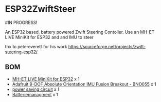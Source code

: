 # ESP32ZwiftSteer


#IN PROGRESS!  

An ESP32 based, battery powered Zwift Steering Contoller.
Use an MH-ET LIVE MiniKit for ESP32 and and IMU to steer

thx to petereverett for his work
https://sourceforge.net/projects/zwift-steering-esp32/


## BOM
- [MH-ET LIVE MiniKit for ESP32](https://de.aliexpress.com/item/32814642296.html) x 1   
- [Adafruit 9-DOF Absolute Orientation IMU Fusion Breakout - BNO055](https://www.adafruit.com/product/4646) x 1
- [power saving circuit](https://randomnerdtutorials.com/power-saving-latching-circuit/) x 1
- [Batteriemanagment]() x 1 